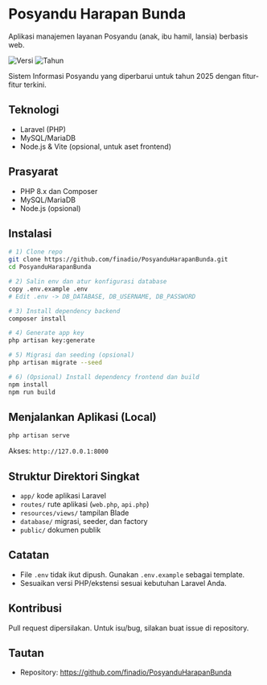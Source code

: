 ﻿# Posyandu Harapan Bunda

Aplikasi manajemen layanan Posyandu (anak, ibu hamil, lansia) berbasis web.

![Versi](https://img.shields.io/badge/version-2.0.0-blue.svg)
![Tahun](https://img.shields.io/badge/updated-2025-green.svg)

Sistem Informasi Posyandu yang diperbarui untuk tahun 2025 dengan fitur-fitur terkini.

## Teknologi
- Laravel (PHP)
- MySQL/MariaDB
- Node.js & Vite (opsional, untuk aset frontend)

## Prasyarat
- PHP 8.x dan Composer
- MySQL/MariaDB
- Node.js (opsional)

## Instalasi
```bash
# 1) Clone repo
git clone https://github.com/finadio/PosyanduHarapanBunda.git
cd PosyanduHarapanBunda

# 2) Salin env dan atur konfigurasi database
copy .env.example .env
# Edit .env -> DB_DATABASE, DB_USERNAME, DB_PASSWORD

# 3) Install dependency backend
composer install

# 4) Generate app key
php artisan key:generate

# 5) Migrasi dan seeding (opsional)
php artisan migrate --seed

# 6) (Opsional) Install dependency frontend dan build
npm install
npm run build
```

## Menjalankan Aplikasi (Local)
```bash
php artisan serve
```
Akses: `http://127.0.0.1:8000`

## Struktur Direktori Singkat
- `app/` kode aplikasi Laravel
- `routes/` rute aplikasi (`web.php`, `api.php`)
- `resources/views/` tampilan Blade
- `database/` migrasi, seeder, dan factory
- `public/` dokumen publik

## Catatan
- File `.env` tidak ikut dipush. Gunakan `.env.example` sebagai template.
- Sesuaikan versi PHP/ekstensi sesuai kebutuhan Laravel Anda.

## Kontribusi
Pull request dipersilakan. Untuk isu/bug, silakan buat issue di repository.

## Tautan
- Repository: https://github.com/finadio/PosyanduHarapanBunda
